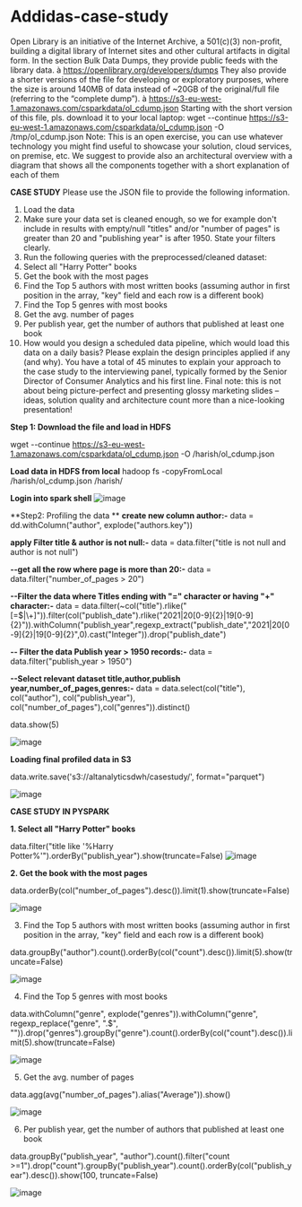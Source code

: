 # Addidas-case-study
Open Library is an initiative of the Internet Archive, a 501(c)(3) non-profit, building a digital library of Internet
sites and other cultural artifacts in digital form. In the section Bulk Data Dumps, they provide public feeds
with the library data.
à https://openlibrary.org/developers/dumps
They also provide a shorter versions of the file for developing or exploratory purposes, where the size is
around 140MB of data instead of ~20GB of the original/full file (referring to the “complete dump”).
à https://s3-eu-west-1.amazonaws.com/csparkdata/ol_cdump.json
Starting with the short version of this file, pls. download it to your local laptop:
wget --continue https://s3-eu-west-1.amazonaws.com/csparkdata/ol_cdump.json -O
/tmp/ol_cdump.json
Note: This is an open exercise, you can use whatever technology you might find useful to showcase your
solution, cloud services, on premise, etc. We suggest to provide also an architectural overview with a
diagram that shows all the components together with a short explanation of each of them

**CASE STUDY**
Please use the JSON file to provide the following information.
1. Load the data
2. Make sure your data set is cleaned enough, so we for example don't include in results with empty/null "titles"
and/or "number of pages" is greater than 20 and "publishing year" is after 1950. State your filters clearly.
3. Run the following queries with the preprocessed/cleaned dataset:
1. Select all "Harry Potter" books
2. Get the book with the most pages
3. Find the Top 5 authors with most written books (assuming author in first position in the array, "key" field and each
row is a different book)
4. Find the Top 5 genres with most books
5. Get the avg. number of pages
6. Per publish year, get the number of authors that published at least one book
4. How would you design a scheduled data pipeline, which would load this data on a daily basis?
Please explain the design principles applied if any (and why).
You have a total of 45 minutes to explain your approach to the case study to the interviewing panel, typically formed by
the Senior Director of Consumer Analytics and his first line.
Final note: this is not about being picture-perfect and presenting glossy marketing slides – ideas, solution quality and
architecture count more than a nice-looking presentation!



**Step 1: Download the file and load in HDFS**

wget --continue https://s3-eu-west-1.amazonaws.com/csparkdata/ol_cdump.json -O /harish/ol_cdump.json

**Load data in HDFS from local**
hadoop fs -copyFromLocal /harish/ol_cdump.json /harish/


**Login into spark shell**
![image](https://user-images.githubusercontent.com/34162166/155930616-a63dc99e-4194-4aea-9de2-6c99a2266f71.png)


**Step2: Profiling the data **
 **create new column author:-**
data = dd.withColumn("author", explode("authors.key"))

**apply Filter title & author is not null:-**
data = data.filter("title is not null and author is not null")

**--get all the row where page is more than 20:-**
data = data.filter("number_of_pages > 20")

**--Filter the data where Titles ending with "=" character or having "+" character:-**
data = data.filter(~col("title").rlike("[=$|\\\+]")).filter(col("publish_date").rlike("2021|20[0-9]{2}|19[0-9]{2}")).withColumn("publish_year",regexp_extract("publish_date","2021|20[0-9]{2}|19[0-9]{2}",0).cast("Integer")).drop("publish_date")

**-- Filter the data Publish year > 1950 records:-**
data = data.filter("publish_year > 1950")

**--Select relevant dataset title,author,publish year,number_of_pages,genres:-**
data = data.select(col("title"), col("author"), col("publish_year"), col("number_of_pages"),col("genres")).distinct()

data.show(5)

![image](https://user-images.githubusercontent.com/34162166/155930189-c10ce376-a27c-4061-9ea3-8f2b771e22ba.png)

**Loading final profiled data in S3**

data.write.save('s3://altanalyticsdwh/casestudy/', format="parquet")

![image](https://user-images.githubusercontent.com/34162166/155938935-2b9671a3-59f0-4395-b604-e02d877aecb3.png)






**CASE STUDY IN PYSPARK**


**1. Select all "Harry Potter" books**

data.filter("title like '%Harry Potter%'").orderBy("publish_year").show(truncate=False)
![image](https://user-images.githubusercontent.com/34162166/155939838-1463dc38-fad0-4384-a88b-05746003da12.png)

**2. Get the book with the most pages**

data.orderBy(col("number_of_pages").desc()).limit(1).show(truncate=False)

![image](https://user-images.githubusercontent.com/34162166/155940037-08d5193d-18f7-4519-b51d-f0d682cb7435.png)

3. Find the Top 5 authors with most written books (assuming author in first position in the array, "key" field and each
row is a different book)

data.groupBy("author").count().orderBy(col("count").desc()).limit(5).show(truncate=False)

![image](https://user-images.githubusercontent.com/34162166/155945123-b7551cee-ab49-4f69-ae50-4612804cb284.png)

4. Find the Top 5 genres with most books

data.withColumn("genre", explode("genres")).withColumn("genre", regexp_replace("genre", "\.$", "")).drop("genres").groupBy("genre").count().orderBy(col("count").desc()).limit(5).show(truncate=False)

![image](https://user-images.githubusercontent.com/34162166/155945515-a1694a77-464d-4f59-8abc-3433e7642d4c.png)


5. Get the avg. number of pages

data.agg(avg("number_of_pages").alias("Average")).show()

![image](https://user-images.githubusercontent.com/34162166/155945800-f233b41c-ea52-4e59-b48a-8d822baf27a7.png)

6. Per publish year, get the number of authors that published at least one book

data.groupBy("publish_year", "author").count().filter("count >=1").drop("count").groupBy("publish_year").count().orderBy(col("publish_year").desc()).show(100, truncate=False)

![image](https://user-images.githubusercontent.com/34162166/155946886-af78a131-0d59-43f9-8718-3fefd2904d15.png)




